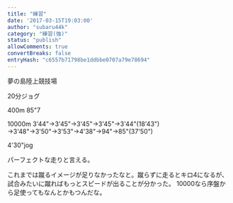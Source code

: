 ```yaml
---
title: "練習"
date: '2017-03-15T19:03:00'
author: "subaru44k"
category: "練習(強)"
status: "publish"
allowComments: true
convertBreaks: false
entryHash: "c6557b71798be1ddbbe0707a79e78694"
---
```

夢の島陸上競技場

20分ジョグ

400m
85"7

10000m
3'44"→3'45"→3'45"→3'45"→3'44"(18'43")
→3'48"→3'50"→3'53"→4'38"→94"→85"(37'50")

4'30"jog

パーフェクトな走りと言える。

これまでは蹴るイメージが足りなかったなと。蹴らずに走るとキロ4になるが、試合みたいに蹴ればもっとスピードが出ることが分かった。
10000なら序盤から足使ってもなんとかもつんだな。
